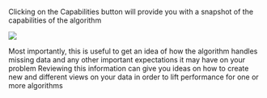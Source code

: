 Clicking on the Capabilities button will provide you with a snapshot of the capabilities of the
algorithm

![](https://github.com/fenago/katacoda-scenarios/raw/master/machine-learning-mastery-weka/machine-learning-mastery-weka-chapter-14/steps/images/73.png)

Most importantly, this is useful to get an idea of how the algorithm handles missing data and
any other important expectations it may have on your problem Reviewing this information can
give you ideas on how to create new and different views on your data in order to lift performance
for one or more algorithms
